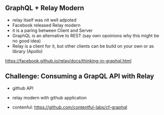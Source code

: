 ## GraphQL + Relay Modern

- relay itself was nit well adpoted
- Facebook released Relay modern
- it is a paring between Client and Server
- GraphQL is an alternative to REST (say own opoinions why this might be no good idea)
- Relay is a client for it, but other clients can be build on your own or as library (Apollo)

https://facebook.github.io/relay/docs/thinking-in-graphql.html

## Challenge: Consuming a GrapQL API with Relay

- github API
- relay modern with github application

- contenful: https://github.com/contentful-labs/cf-graphql

